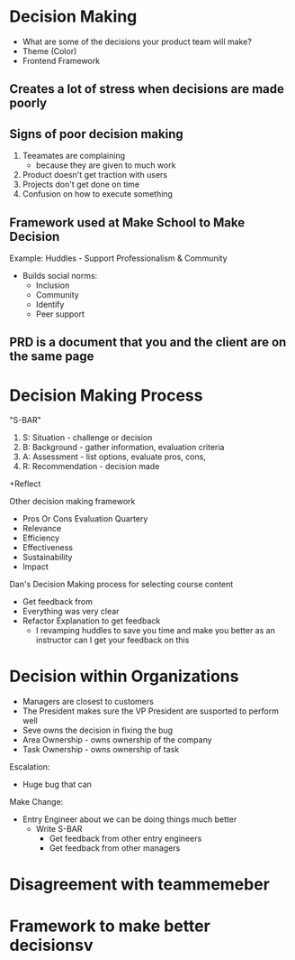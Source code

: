 # Decision Making
- What are some of the decisions your product team will make?
- Theme (Color)
- Frontend Framework

## Creates a lot of stress when decisions are made poorly

## Signs of poor decision making
1. Teeamates are complaining 
   - because they are given to much work
2. Product doesn't get traction with users
3. Projects don't get done on time
4. Confusion on how to execute something

## Framework used at Make School to Make Decision
Example: Huddles - Support Professionalism & Community
- Builds social norms:
  - Inclusion
  - Community
  - Identify
  - Peer support

## PRD is a document that you and the client are on the same page

# Decision Making Process
"S-BAR"
1. S: Situation - challenge or decision
2. B: Background - gather information, evaluation criteria
3. A: Assessment - list options, evaluate pros, cons, 
3. R: Recommendation - decision made

+Reflect

Other decision making framework
- Pros Or Cons
Evaluation Quartery
- Relevance
- Efficiency
- Effectiveness
- Sustainability
- Impact

Dan's Decision Making process for selecting course content
- Get feedback from 
- Everything was very clear
- Refactor Explanation to get feedback
  - I revamping huddles to save you time and make you better as an instructor can I get your feedback on this

# Decision within Organizations
- Managers are closest to customers
- The President makes sure the VP President are susported to perform well
- Seve owns the decision in fixing the bug
- Area Ownership - owns ownership of the company
- Task Ownership - owns ownership of task

Escalation:
- Huge bug that can 

Make Change:
- Entry Engineer about we can be doing things much better
  - Write S-BAR
    - Get feedback from other entry engineers
    - Get feedback from other managers

# Disagreement with teammemeber
# Framework to make better decisionsv
